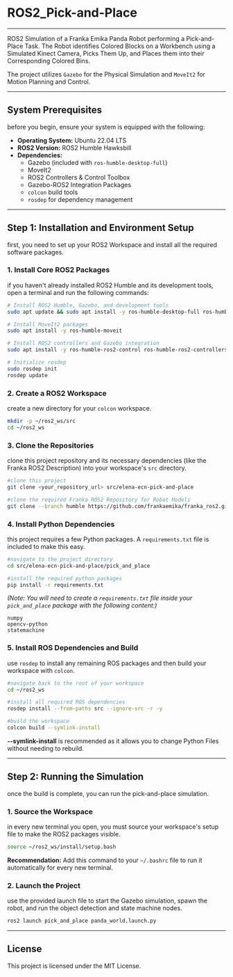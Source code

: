 # ROS2_Pick-and-Place

-----

ROS2 Simulation of a Franka Emika Panda Robot performing a Pick-and-Place Task. The Robot identifies Colored Blocks on a Workbench using a Simulated Kinect Camera, Picks Them Up, and Places them into their Corresponding Colored Bins.

The project utilizes `Gazebo` for the Physical Simulation and `MoveIt2` for Motion Planning and Control.

-----

## System Prerequisites

before you begin, ensure your system is equipped with the following:

  * **Operating System:** Ubuntu 22.04 LTS
  * **ROS2 Version:** ROS2 Humble Hawksbill
  * **Dependencies:**
      * Gazebo (included with `ros-humble-desktop-full`)
      * MoveIt2
      * ROS2 Controllers & Control Toolbox
      * Gazebo-ROS2 Integration Packages
      * `colcon` build tools
      * `rosdep` for dependency management

-----

## Step 1: Installation and Environment Setup

first, you need to set up your ROS2 Workspace and install all the required software packages.

### 1\. Install Core ROS2 Packages

if you haven't already installed ROS2 Humble and its development tools, open a terminal and run the following commands:

```bash
# Install ROS2 Humble, Gazebo, and development tools
sudo apt update && sudo apt install -y ros-humble-desktop-full ros-humble-dev-tools

# Install MoveIt2 packages
sudo apt install -y ros-humble-moveit

# Install ROS2 controllers and Gazebo integration
sudo apt install -y ros-humble-ros2-control ros-humble-ros2-controllers ros-humble-gazebo-ros-pkgs

# Initialize rosdep
sudo rosdep init
rosdep update
```

### 2\. Create a ROS2 Workspace

create a new directory for your `colcon` workspace.

```bash
mkdir -p ~/ros2_ws/src
cd ~/ros2_ws
```

### 3\. Clone the Repositories

clone this project repository and its necessary dependencies (like the Franka ROS2 Description) into your workspace's `src` directory.

```bash
#clone this project
git clone <your_repository_url> src/elena-ecn-pick-and-place

#clone the required Franka ROS2 Repository for Robot Models
git clone --branch humble https://github.com/frankaemika/franka_ros2.git src/franka_ros2
```

### 4\. Install Python Dependencies

this project requires a few Python packages. A `requirements.txt` file is included to make this easy.

```bash
#navigate to the project directory
cd src/elena-ecn-pick-and-place/pick_and_place

#install the required python packages
pip install -r requirements.txt
```

*(Note: You will need to create a `requirements.txt` file inside your `pick_and_place` package with the following content:)*

```
numpy
opencv-python
statemachine
```

### 5\. Install ROS Dependencies and Build

use `rosdep` to install any remaining ROS packages and then build your workspace with `colcon`.

```bash
#navigate back to the root of your workspace
cd ~/ros2_ws

#install all required ROS dependencies
rosdep install --from-paths src --ignore-src -r -y

#build the workspace
colcon build --symlink-install
```

**--symlink-install** is recommended as it allows you to change Python Files without needing to rebuild.

-----

## Step 2: Running the Simulation

once the build is complete, you can run the pick-and-place simulation.

### 1\. Source the Workspace

in every new terminal you open, you must source your workspace's setup file to make the ROS2 packages visible.

```bash
source ~/ros2_ws/install/setup.bash
```

**Recommendation:** Add this command to your `~/.bashrc` file to run it automatically for every new terminal.

### 2\. Launch the Project

use the provided launch file to start the Gazebo simulation, spawn the robot, and run the object detection and state machine nodes.

```bash
ros2 launch pick_and_place panda_world.launch.py
```

-----

## License

This project is licensed under the MIT License.
